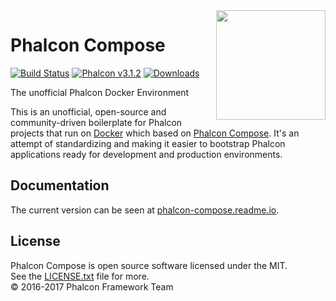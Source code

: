 <img align="right" width="175px" src="http://i.imgur.com/mdZ8Ktf.png" />

# Phalcon Compose

[![Build Status](https://travis-ci.org/phalcon/phalcon-compose.svg?branch=master)][:status:]
[![Phalcon v3.1.2](https://img.shields.io/badge/phalcon-3.1.2-blue.svg)][:phalcon:]
[![Downloads](https://img.shields.io/packagist/dt/phalcon/compose.svg)][:downloads:]

The unofficial Phalcon Docker Environment

This is an unofficial, open-source and community-driven boilerplate for Phalcon projects that run on [Docker][:docker:] which based on [Phalcon Compose][:release:].
It's an attempt of standardizing and making it easier to bootstrap Phalcon applications ready for development and production environments.

## Documentation

The current version can be seen at [phalcon-compose.readme.io][:compose:].

## License

Phalcon Compose is open source software licensed under the MIT.<br>
See the [LICENSE.txt][:license:] file for more.<br>© 2016-2017 Phalcon Framework Team

[:release:]:   https://github.com/phalcon/phalcon-compose/releases
[:status:]:    https://travis-ci.org/phalcon/phalcon-compose
[:phalcon:]:   https://github.com/phalcon/cphalcon
[:downloads:]: https://packagist.org/phalcon/compose
[:docker:]:    https://www.docker.com
[:compose:]:   https://phalcon-compose.readme.io
[:license:]:   https://github.com/phalcon/phalcon-compose/blob/master/LICENSE.txt
